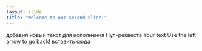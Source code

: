 ```yaml
---
layout: slide
title: "Welcome to our second slide!"
---
```

добавил новый текст для исполнения Пул-реквеста Your text
Use the left arrow to go back!
вставить сюда
